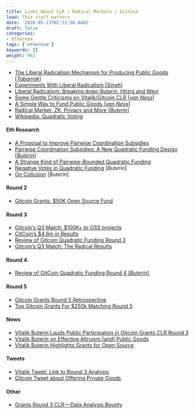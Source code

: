```yaml
---
title: Links About CLR / Radical Markets / GitCoin
lead: This stuff matters
date: '2020-05-13T02:33:50.840Z'
draft: false
categories:
- Ethereum
tags: ['ethereum']
keywords: []
weight: 963
---
```


* [The Liberal Radicalism Mechanism for Producing Public Goods \[_Tabarrok_\]](https://marginalrevolution.com/marginalrevolution/2018/09/liberal-radicalism-mechanism-producing-public-goods.html "https://marginalrevolution.com/marginalrevolution/2018/09/liberal-radicalism-mechanism-producing-public-goods.html")
* [Experiments With Liberal Radicalism \[_Singh_\]](https://gitcoin.co/blog/experiments-with-liberal-radicalism/ "https://gitcoin.co/blog/experiments-with-liberal-radicalism/")
* [Liberal Radicalism: Breaking down Buterin, Hitzig and Weyl](https://medium.com/coinmonks/breaking-down-buterin-hitzig-and-weyls-liberal-radicalism-paper-ba5192248b2 "https://medium.com/coinmonks/breaking-down-buterin-hitzig-and-weyls-liberal-radicalism-paper-ba5192248b2")
* [Some Gentle Criticisms on Vitalik/Gitcoin CLR \[_van Ness_\]](https://www.evanvanness.com/post/190547220716/some-gentle-criticisms-and-comments-on "https://www.evanvanness.com/post/190547220716/some-gentle-criticisms-and-comments-on")
* [A Simple Way to Fund Public Goods \[_van Ness_\]](https://www.evanvanness.com/post/183629647376/a-simple-way-to-fund-more-public-goods-in-ethereum "https://www.evanvanness.com/post/183629647376/a-simple-way-to-fund-more-public-goods-in-ethereum")
* [Radical Market, ZK, Privacy and More \[_Buterin_\]](https://blocking.net/659/vitalik-radical-market-zk-privacy-and-more/ "https://blocking.net/659/vitalik-radical-market-zk-privacy-and-more/")
* [Wikipedia: Quadratic Voting](https://en.wikipedia.org/wiki/Quadratic_voting "https://en.wikipedia.org/wiki/Quadratic_voting")

#### Eth Research

* [A Proposal to Improve Pairwise Coordination Subsidies](https://ethresear.ch/t/a-proposal-to-improve-pairwise-coordination-subsidies/6773/3 "https://ethresear.ch/t/a-proposal-to-improve-pairwise-coordination-subsidies/6773/3")
* [Pairwise Coordination Subsidies: A New Quadratic Funding Design \[_Buterin_\]](https://ethresear.ch/t/pairwise-coordination-subsidies-a-new-quadratic-funding-design/5553 "https://ethresear.ch/t/pairwise-coordination-subsidies-a-new-quadratic-funding-design/5553")
* [A Strange Kind of Pairwise-Bounded Quadratic Funding](https://ethresear.ch/t/a-strange-kind-of-pairwise-bounded-quadratic-funding/6808 "https://ethresear.ch/t/a-strange-kind-of-pairwise-bounded-quadratic-funding/6808")
* [Negative Votes in Quadratic Funding](https://ethresear.ch/t/negative-votes-in-quadratic-funding/6855 "https://ethresear.ch/t/negative-votes-in-quadratic-funding/6855") \[_Buterin_\]
* [On Collusion](https://vitalik.ca/general/2019/04/03/collusion.html) \[_Buterin_\]

#### Round 2

* [Gitcoin Grants: $50K Open Source Fund](https://gitcoin.co/blog/gitcoin-grants-50k-open-source-fund/ "https://gitcoin.co/blog/gitcoin-grants-50k-open-source-fund/")

#### Round 3

* [Gitcoin’s Q3 Match: $100K+ to OSS projects](https://gitcoin.co/blog/gitcoins-q3-match-100k-to-oss-projects/ "https://gitcoin.co/blog/gitcoins-q3-match-100k-to-oss-projects/")
* [CitCoin’s $4.6m in Results](https://gitcoin.co/results "https://gitcoin.co/results")
* [Review of Gitcoin Quadratic Funding Round 3](https://vitalik.ca/general/2019/10/24/gitcoin.html "https://vitalik.ca/general/2019/10/24/gitcoin.html")
* [Gitcoin’s Q3 Match: The Radical Results](https://gitcoin.co/blog/gitcoins-q3-match/ "https://gitcoin.co/blog/gitcoins-q3-match/")

#### Round 4

* [Review of GitCoin Quadratic Funding Round 4 \[_Buterin_\]](https://vitalik.ca/general/2020/01/28/round4.html "https://vitalik.ca/general/2020/01/28/round4.html")

#### Round 5

* [Gitcoin Grants Round 5 Retrospective](https://vitalik.ca/general/2020/04/30/round5.html "https://vitalik.ca/general/2020/04/30/round5.html")
* [Top Gitcoin Grants For $250k Matching Round 5](https://www.thecoinrepublic.com/2020/04/03/top-gitcoin-grants-for-250k-matching-round-5/ "https://www.thecoinrepublic.com/2020/04/03/top-gitcoin-grants-for-250k-matching-round-5/")

#### News

* [Vitalik Buterin Lauds Public Participation in Gitcoin Grants CLR Round 3](https://www.namecoinnews.com/vitalik-buterin-lauds-public-participation-in-gitcoin-grants-clr-round-3/ "https://www.namecoinnews.com/vitalik-buterin-lauds-public-participation-in-gitcoin-grants-clr-round-3/")
* [Vitalik Buterin on Effective Altruism \[and\] Public Goods](https://80000hours.org/podcast/episodes/vitalik-buterin-new-ways-to-fund-public-goods/ "https://80000hours.org/podcast/episodes/vitalik-buterin-new-ways-to-fund-public-goods/")
* [Vitalik Buterin Highlights Grants for Open Source](https://icoexaminer.com/ico-news/vitalik-buterin-highlights-grants-for-open-source-projects/ "https://icoexaminer.com/ico-news/vitalik-buterin-highlights-grants-for-open-source-projects/")

#### Tweets

* [Vitalik Tweet: Link to Round 3 Analysis](https://twitter.com/VitalikButerin/status/1187783478315601921 "https://twitter.com/VitalikButerin/status/1187783478315601921")
* [Gitcoin Tweet about Offering Private Goods](https://twitter.com/owocki/status/1217993123311177728 "https://twitter.com/owocki/status/1217993123311177728")

#### Other

* [Grants Round 3 CLR — Data Analysis Bounty](https://gitcoin.co/issue/gitcoinco/data-ops/40/3530 "https://gitcoin.co/issue/gitcoinco/data-ops/40/3530")

